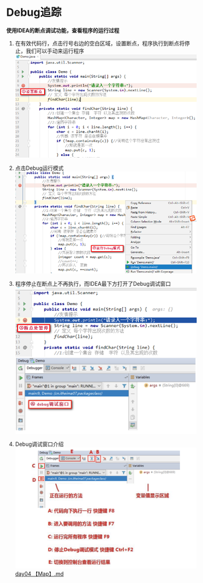 # Debug追踪
**使用IDEA的断点调试功能，查看程序的运行过程**
1. 在有效代码行，点击行号右边的空白区域，设置断点，程序执行到断点将停止，我们可以手动来运行程序 	
![](Debug%E8%BF%BD%E8%B8%AA/debug1.png)

2. 点击Debug运行模式       ![](Debug%E8%BF%BD%E8%B8%AA/debug2.png)                                                                                                                                                                      

3. 程序停止在断点上不再执行，而IDEA最下方打开了Debug调试窗口 
![](Debug%E8%BF%BD%E8%B8%AA/debug3.png)
![](Debug%E8%BF%BD%E8%B8%AA/%E6%88%AA%E5%B1%8F2021-02-25%2021.29.41.png)

4. Debug调试窗口介绍
![](Debug%E8%BF%BD%E8%B8%AA/%E6%88%AA%E5%B1%8F2021-02-25%2021.31.15.png)
<a href='day04%20%E3%80%90Map%E3%80%91.md'>day04 【Map】.md</a>







